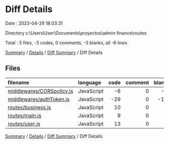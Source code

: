 # Diff Details

Date : 2023-04-29 18:03:31

Directory c:\\Users\\User\\Documents\\proyectos\\admin finance\\routes

Total : 5 files,  -3 codes, 0 comments, -3 blanks, all -6 lines

[Summary](results.md) / [Details](details.md) / [Diff Summary](diff.md) / Diff Details

## Files
| filename | language | code | comment | blank | total |
| :--- | :--- | ---: | ---: | ---: | ---: |
| [middlewares/CORSpolicy.js](/middlewares/CORSpolicy.js) | JavaScript | -6 | 0 | -4 | -10 |
| [middlewares/authToken.js](/middlewares/authToken.js) | JavaScript | -29 | 0 | -10 | -39 |
| [routes/business.js](/routes/business.js) | JavaScript | 10 | 0 | 1 | 11 |
| [routes/main.js](/routes/main.js) | JavaScript | 9 | 0 | 7 | 16 |
| [routes/user.js](/routes/user.js) | JavaScript | 13 | 0 | 3 | 16 |

[Summary](results.md) / [Details](details.md) / [Diff Summary](diff.md) / Diff Details